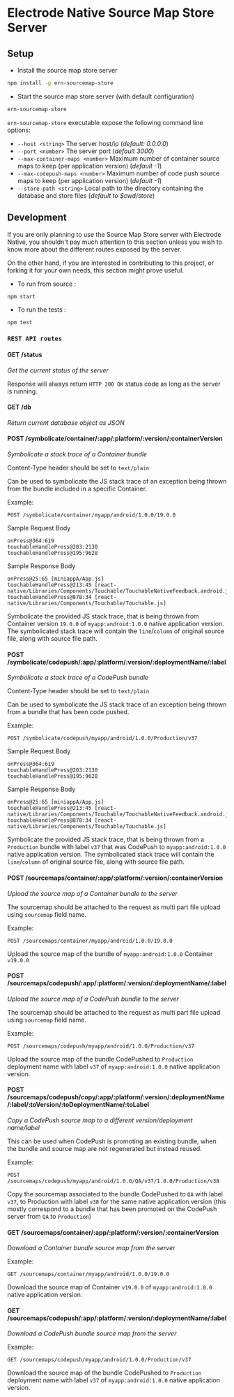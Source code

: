 # Electrode Native Source Map Store Server

## Setup

- Install the source map store server

```bash
npm install -g ern-sourcemap-store
```

- Start the source map store server (with default configuration)

```bash
ern-sourcemap-store
```

`ern-sourcemap-store` executable expose the following command line options:

- `--host <string>` The server host/ip (_default: 0.0.0.0_)
- `--port <number>` The server port (_default 3000_)
- `--max-container-maps <number>` Maximum number of container source maps to keep (per application version) (_default -1_)
- `--max-codepush-maps <number>` Maximum number of code push source maps to keep (per application version) (_default -1_)
- `--store-path <string>` Local path to the directory containing the database and store files (_default to \$cwd/store_)

## Development

If you are only planning to use the Source Map Store server with Electrode Native, you shouldn't pay much attention to this section unless you wish to know more about the different routes exposed by the server.

On the other hand, if you are interested in contributing to this project, or forking it for your own needs, this section might prove useful.

- To run from source :

```
npm start
```

- To run the tests :

```
npm test
```

### `REST API routes`

#### GET /status

_Get the current status of the server_

Response will always return `HTTP 200 OK` status code as long as the server is running.

#### GET /db

_Return current database object as JSON_

#### POST /symbolicate/container/:app/:platform/:version/:containerVersion

_Symbolicate a stack trace of a Container bundle_

Content-Type header should be set to `text/plain`

Can be used to symbolicate the JS stack trace of an exception being thrown from the bundle included in a specific Container.

Example:

`POST /symbolicate/container/myapp/android/1.0.0/19.0.0`

Sample Request Body

```
onPress@364:619
touchableHandlePress@203:2130
touchableHandlePress@195:9628
```

Sample Response Body

```
onPress@25:65 [miniappA/App.js]
touchableHandlePress@213:45 [react-native/Libraries/Components/Touchable/TouchableNativeFeedback.android.js]
touchableHandlePress@878:34 [react-native/Libraries/Components/Touchable/Touchable.js]
```

Symbolicate the provided JS stack trace, that is being thrown from Container version `19.0.0` of `myapp:android:1.0.0` native application version. The symbolicated stack trace will contain the `line`/`column` of original source file, along with source file path.

#### POST /symbolicate/codepush/:app/:platform/:version/:deploymentName/:label

_Symbolicate a stack trace of a CodePush bundle_

Content-Type header should be set to `text/plain`

Can be used to symbolicate the JS stack trace of an exception being thrown from a bundle that has been code pushed.

Example:

`POST /symbolicate/codepush/myapp/android/1.0.0/Production/v37`

Sample Request Body

```
onPress@364:619
touchableHandlePress@203:2130
touchableHandlePress@195:9628
```

Sample Response Body

```
onPress@25:65 [miniappA/App.js]
touchableHandlePress@213:45 [react-native/Libraries/Components/Touchable/TouchableNativeFeedback.android.js]
touchableHandlePress@878:34 [react-native/Libraries/Components/Touchable/Touchable.js]
```

Symbolicate the provided JS stack trace, that is being thrown from a `Production` bundle with label `v37` that was CodePush to `myapp:android:1.0.0` native application version. The symbolicated stack trace will contain the `line`/`column` of original source file, along with source file path.

#### POST /sourcemaps/container/:app/:platform/:version/:containerVersion

_Upload the source map of a Container bundle to the server_

The sourcemap should be attached to the request as multi part file upload using `sourcemap` field name.

Example:

`POST /sourcemaps/container/myapp/android/1.0.0/19.0.0`

Upload the source map of the bundle of `myapp:android:1.0.0` Container `v19.0.0`

#### POST /sourcemaps/codepush/:app/:platform/:version/:deploymentName/:label

_Upload the source map of a CodePush bundle to the server_

The sourcemap should be attached to the request as multi part file upload using `sourcemap` field name.

Example:

`POST /sourcemaps/codepush/myapp/android/1.0.0/Production/v37`

Upload the source map of the bundle CodePushed to `Production` deployment name with label `v37` of `myapp:android:1.0.0` native application version.

#### POST /sourcemaps/codepush/copy/:app/:platform/:version/:deploymentName/:label/:toVersion/:toDeploymentName/:toLabel

_Copy a CodePush source map to a different version/deployment name/label_

This can be used when CodePush is promoting an existing bundle, when the bundle and source map are not regenerated but instead reused.

Example:

`POST /sourcemaps/codepush/myapp/android/1.0.0/QA/v37/1.0.0/Production/v38`

Copy the sourcemap associated to the bundle CodePushed to `QA` with label `v37`, to Production with label `v38` for the same native application version (this mostly correspond to a bundle that has been promoted on the CodePush server from `QA` to `Production`)

#### GET /sourcemaps/container/:app/:platform/:version/:containerVersion

_Download a Container bundle source map from the server_

Example:

`GET /sourcemaps/container/myapp/android/1.0.0/19.0.0`

Download the source map of Container `v19.0.0` of `myapp:android:1.0.0` native application version.

#### GET /sourcemaps/codepush/:app/:platform/:version/:deploymentName/:label

_Download a CodePush bundle source map from the server_

Example:

`GET /sourcemaps/codepush/myapp/android/1.0.0/Production/v37`

Download the source map of the bundle CodePushed to `Production` deployment name with label `v37` of `myapp:android:1.0.0` native application version.
